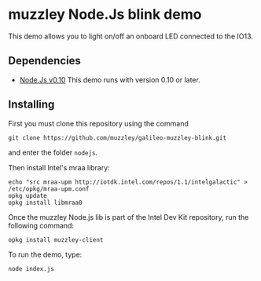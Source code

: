 # muzzley Node.Js blink demo

This demo allows you to light on/off an onboard LED connected to the IO13.

## Dependencies

* [Node.Js v0.10](http://nodejs.org/download/)
  This demo runs with version 0.10 or later.

## Installing

First you must clone this repository using the command

    git clone https://github.com/muzzley/galileo-muzzley-blink.git

and enter the folder `nodejs`.

Then install Intel's mraa library:

    echo "src mraa-upm http://iotdk.intel.com/repos/1.1/intelgalactic" > /etc/opkg/mraa-upm.conf
    opkg update
    opkg install libmraa0

Once the muzzley Node.js lib is part of the Intel Dev Kit repository, run the following command:

    opkg install muzzley-client

To run the demo, type:

    node index.js
